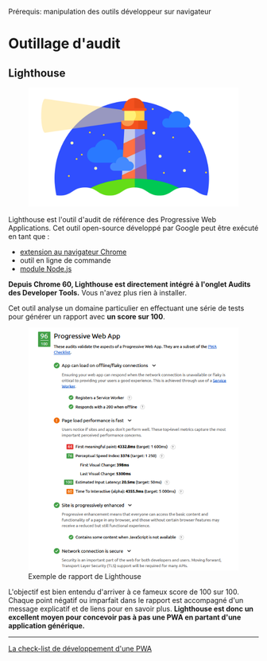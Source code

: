 <span class="requirements">Prérequis: manipulation des outils développeur sur navigateur</span>

Outillage d'audit
====================

## Lighthouse

<figure>
	<img src="static/assets/pwa-lighthouse.png" alt="Logo de Lighthouse">
</figure>

Lighthouse est l'outil d'audit de référence des Progressive Web Applications. Cet outil open-source développé par Google peut être exécuté en tant que :
- [extension au navigateur Chrome](https://chrome.google.com/webstore/detail/blipmdconlkpinefehnmjammfjpmpbjk)
- outil en ligne de commande
- [module Node.js](https://www.npmjs.com/package/lighthouse)

**Depuis Chrome 60, Lighthouse est directement intégré à l'onglet Audits des Developer Tools.** Vous n'avez plus rien à installer.

Cet outil analyse un domaine particulier en effectuant une série de tests pour générer un rapport avec **un score sur 100**.

<figure>
	<img src="static/assets/lighthouse-report.png" alt="Exemple de rapport de Lighthouse">
	<figcaption>Exemple de rapport de Lighthouse</figcaption>
</figure>

L'objectif est bien entendu d'arriver à ce fameux score de 100 sur 100. Chaque point négatif ou imparfait dans le rapport est accompagné d'un message explicatif et de liens pour en savoir plus. **Lighthouse est donc un excellent moyen pour concevoir pas à pas une PWA en partant d'une application générique.**

---

 [La check-list de développement d'une PWA](#/pages/checklist)
